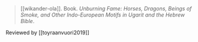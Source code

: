 > [[wikander-ola]]. Book. *Unburning Fame: Horses, Dragons, Beings of Smoke, and Other Indo-European Motifs in Ugarit and the Hebrew Bible*.


Reviewed by [[toyraanvuori2019]]